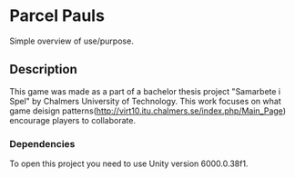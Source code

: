 # Parcel Pauls

Simple overview of use/purpose.

## Description
This game was made as a part of a bachelor thesis project "Samarbete i Spel" by Chalmers University of Technology.
This work focuses on what game deisign patterns(http://virt10.itu.chalmers.se/index.php/Main_Page) encourage players to collaborate.

### Dependencies
To open this project you need to use Unity version 6000.0.38f1.
